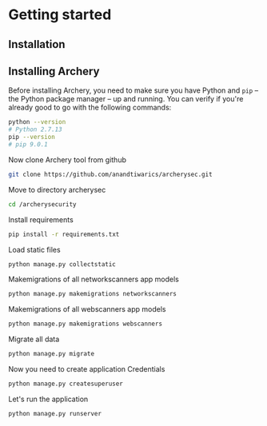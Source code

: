 # Getting started

## Installation

## Installing Archery

Before installing Archery, you need to make sure you have Python and `pip`
– the Python package manager – up and running. You can verify if you're already
good to go with the following commands:

``` sh
python --version
# Python 2.7.13
pip --version
# pip 9.0.1
```


Now clone Archery tool from github

``` sh
git clone https://github.com/anandtiwarics/archerysec.git
```

Move to directory archerysec

``` sh
cd /archerysecurity
```

Install requirements
``` sh
pip install -r requirements.txt
```

Load static files
``` sh
python manage.py collectstatic
```

Makemigrations of all networkscanners app models
``` sh
python manage.py makemigrations networkscanners
```
Makemigrations of all webscanners app models
``` sh
python manage.py makemigrations webscanners
```

Migrate all data
``` sh
python manage.py migrate
```

Now you need to create application Credentials
``` sh
python manage.py createsuperuser
```

Let's run the application
``` sh
python manage.py runserver
```


